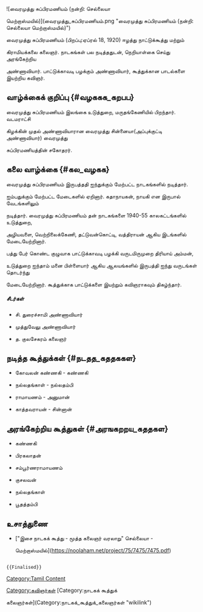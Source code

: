 ![வைரமுத்து சுப்பிரமணியம் (நன்றி: செல்லையா
மெற்றாஸ்மயில்)](வைரமுத்து_சுப்பிரமணியம்.png "வைரமுத்து சுப்பிரமணியம் (நன்றி: செல்லையா மெற்றாஸ்மயில்)")
வைரமுத்து சுப்பிரமணியம் (பிறப்பு:ஏப்ரல் 18, 1920) ஈழத்து நாட்டுக்கூத்து மற்றும்
கிராமியக்கலை கலைஞர். நாடகங்கள் பல நடித்ததுடன், நெறியாள்கை செய்து அரங்கேற்றிய
அண்ணாவியார். பாட்டுக்காவடி பழக்கும் அண்ணாவியார், கூத்துக்கான பாடல்களை இயற்றிய கவிஞர்.

## வாழ்க்கைக் குறிப்பு {#வழககக_கறபப}

வைரமுத்து சுப்பிரமணியம் இலங்கை உடுத்துறை, மருதங்கேணியில் பிறந்தார். வடமராட்சி
கிழக்கின் முதல் அண்ணாவியாரான வைரமுத்து சின்னையா(அப்புக்குட்டி அண்ணாவியார்) வைரமுத்து
சுப்பிரமணியத்தின் சகோதரர்.

## கலை வாழ்க்கை {#கல_வழகக}

வைரமுத்து சுப்பிரமணியம் இருபத்ததி ஐந்துக்கும் மேற்பட்ட நாடகங்களில் நடித்தார்.
ஐம்பதுக்கும் மேற்பட்ட மேடைகளில் ஏறினார். கதாநாயகன், நாயகி என இருபால் வேடங்களிலும்
நடித்தார். வைரமுத்து சுப்பிரமணியம் தன் நாடகங்களை 1940-55 காலகட்டங்களில் உடுத்துறை,
அழியவளை, வெற்றிலைக்கேணி, தட்டுவன்கொட்டி, வத்திராயன் ஆகிய இடங்களில் மேடையேற்றினார்.
பத்து பேர் கொண்ட குழுவாக பாட்டுக்காவடி பழக்கி வருடமிருமுறை திரியாய் அம்மன்,
உடுத்துறை ஐந்தாம் மனை பிள்ளையார் ஆகிய ஆலயங்களில் இருபத்தி ஐந்து வருடங்கள் தொடர்ந்து
மேடையேற்றினார். கூத்துக்காக பாட்டுக்களை இயற்றும் கவிஞராகவும் திகழ்ந்தார்.

##### சீடர்கள்

-   சி. துரைச்சாமி அண்ணாவியார்
-   முத்துவேலு அண்ணாவியார்
-   த. குலசேகரம் கலைஞர்

## நடித்த கூத்துக்கள் {#நடதத_கததககள}

-   கோவலன் கண்ணகி - கண்ணகி
-   நல்லதங்காள் - நல்லதம்பி
-   ராமாயணம் - அனுமான்
-   காத்தவராயன் - சின்னான்

## அரங்கேற்றிய கூத்துகள் {#அரஙகறறய_கததகள}

-   கண்ணகி
-   பிரகலாதன்
-   சம்பூர்ணராமாயணம்
-   குசலவன்
-   நல்லதங்காள்
-   பூதத்தம்பி

## உசாத்துணை

-   [\"இசை நாடகக் கூத்து - மூத்த கலைஞர் வரலாறு\" செல்லையா -
    மெற்றாஸ்மயில்](https://noolaham.net/project/75/7475/7475.pdf)

```{=mediawiki}
{{Finalised}}
```
[Category:Tamil Content](Category:Tamil_Content "wikilink")
[Category:கவிஞர்கள்](Category:கவிஞர்கள் "wikilink") [Category:நாடகக் கூத்துக்
கலைஞர்கள்](Category:நாடகக்_கூத்துக்_கலைஞர்கள் "wikilink")

